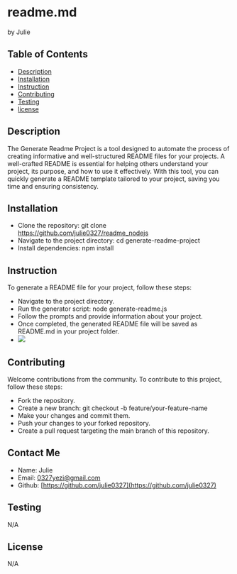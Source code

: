 # readme.md
by Julie
## Table of Contents
* [Description](#description)
* [Installation](#installation)
* [Instruction](#Instruction)
* [Contributing](#contributing)
* [Testing](#testing)
* [license](#license)

## Description
The Generate Readme Project is a tool designed to automate the process of creating informative and well-structured README files for your projects. A well-crafted README is essential for helping others understand your project, its purpose, and how to use it effectively. With this tool, you can quickly generate a README template tailored to your project, saving you time and ensuring consistency.
## Installation
* Clone the repository: git clone https://github.com/julie0327/readme_nodejs
* Navigate to the project directory: cd generate-readme-project
* Install dependencies: npm install
## Instruction
To generate a README file for your project, follow these steps:
* Navigate to the project directory.
* Run the generator script: node generate-readme.js
* Follow the prompts and provide information about your project.
* Once completed, the generated README file will be saved as README.md in your project folder.
* ![](https://github.com/julie0327/readme_nodejs/blob/main/readme_img.png)
## Contributing
Welcome contributions from the community. To contribute to this project, follow these steps:
* Fork the repository.
* Create a new branch: git checkout -b feature/your-feature-name
* Make your changes and commit them.
* Push your changes to your forked repository.
* Create a pull request targeting the main branch of this repository.
## Contact Me
* Name: Julie
* Email: 0327yezi@gmail.com
* Github: [https://github.com/julie0327](https://github.com/julie0327)
## Testing
N/A
## License
N/A


    
